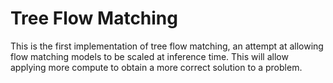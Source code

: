 # Tree Flow Matching
This is the first implementation of tree flow matching, an attempt at allowing flow matching models to be scaled at inference time. This will allow applying more compute to obtain a more correct solution to a problem. 



